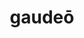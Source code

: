 ---
title: gaudeō
meaning: to be glad
ch: fourteen
pos: verb
inf: gaudēre
secondppstem: gaud
infend: ēre
conjugation: second
f2: yes
f: yes
ss: yes
ss1: yes
---
